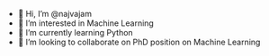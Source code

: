 - 👋 Hi, I’m @najvajam
- 👀 I’m interested in Machine Learning
- 🌱 I’m currently learning Python
- 💞️ I’m looking to collaborate on PhD position on Machine Learning


<!---
najvajam/najvajam is a ✨ special ✨ repository because its `README.md` (this file) appears on your GitHub profile.
You can click the Preview link to take a look at your changes.
--->
